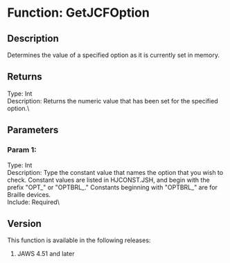 # Function: GetJCFOption

## Description

Determines the value of a specified option as it is currently set in
memory.

## Returns

Type: Int\
Description: Returns the numeric value that has been set for the
specified option.\

## Parameters

### Param 1:

Type: Int\
Description: Type the constant value that names the option that you wish
to check. Constant values are listed in HJCONST.JSH, and begin with the
prefix \"OPT\_\" or \"OPTBRL\_.\" Constants beginning with \"OPTBRL\_\"
are for Braille devices.\
Include: Required\

## Version

This function is available in the following releases:

1.  JAWS 4.51 and later
